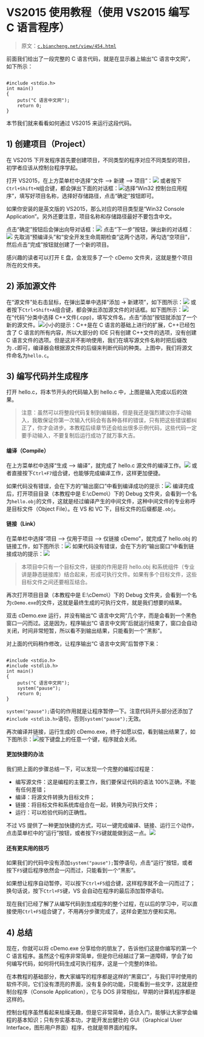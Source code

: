 # VS2015 使用教程（使用 VS2015 编写 C 语言程序）

> 原文：[`c.biancheng.net/view/454.html`](http://c.biancheng.net/view/454.html)

前面我们给出了一段完整的 C 语言代码，就是在显示器上输出“C 语言中文网”，如下所示：

```

#include <stdio.h>
int main()
{
    puts("C 语言中文网");
    return 0;
}
```

本节我们就来看看如何通过 VS2015 来运行这段代码。

## 1) 创建项目（Project）

在 VS2015 下开发程序首先要创建项目，不同类型的程序对应不同类型的项目，初学者应该从控制台程序学起。

打开 VS2015，在上方菜单栏中选择“文件 --> 新建 --> 项目”：![](img/8d7a9174d67b1599e59200860b15170e.png)
或者按下`Ctrl+Shift+N`组合键，都会弹出下面的对话框：![](img/c6fb13589a450d02da3d5f4794015ff3.png)选择“Win32 控制台应用程序”，填写好项目名称，选择好存储路径，点击“确定”按钮即可。

如果你安装的是英文版的 VS2015，那么对应的项目类型是“Win32 Console Application”。另外还要注意，项目名称和存储路径最好不要包含中文。

点击“确定”按钮后会弹出向导对话框：![](img/e8cacb106e81d7092030261417ce86d7.png)
点击“下一步”按钮，弹出新的对话框：![](img/a156a179fdbfe2923eefcd6d6390c290.png)
先取消“预编译头”和“安全开发生命周期检查”这两个选项，再勾选“空项目”，然后点击“完成”按钮就创建了一个新的项目。

感兴趣的读者可以打开 E 盘，会发现多了一个 cDemo 文件夹，这就是整个项目所在的文件夹。

## 2) 添加源文件

在“源文件”处右击鼠标，在弹出菜单中选择“添加 -> 新建项”，如下图所示：![](img/f1b70ea5366ec1d7ef5d109672d089c2.png)
或者按下`Ctrl+Shift+A`组合键，都会弹出添加源文件的对话框。如下图所示：![](img/555d27a51031afca3d71729959c9a486.png)
在“代码”分类中选择 C++文件(.cpp)，填写文件名，点击“添加”按钮就添加了一个新的源文件。![](img/d2aebc21de6c84c2d9ef02a66965be41.png)小小的提示：C++是在 C 语言的基础上进行的扩展，C++已经包含了 C 语言的所有内容，所以大部分的 IDE 只有创建 C++文件的选项，没有创建 C 语言文件的选项。但是这并不影响使用，我们在填写源文件名称时把后缀改为`.c`即可，编译器会根据源文件的后缀来判断代码的种类。上图中，我们将源文件命名为`hello.c`。

## 3) 编写代码并生成程序

打开 hello.c，将本节开头的代码输入到 hello.c 中，上图是输入完成以后的效果。

> 注意：虽然可以将整段代码复制到编辑器，但是我还是强烈建议你手动输入，我敢保证你第一次输入代码会有各种各样的错误，只有把这些错误都纠正了，你才会进步。本教程后续章节还会给出很多示例代码，这些代码一定要手动输入，不要复制后运行成功了就万事大吉。

#### 编译（Compile）

在上方菜单栏中选择“生成 --> 编译”，就完成了 hello.c 源文件的编译工作。![](img/9856d8a8c5e36b0f9d7c9a08bf40631e.png)
或者直接按下`Ctrl+F7`组合键，也能够完成编译工作，这样更加便捷。

如果代码没有错误，会在下方的“输出窗口”中看到编译成功的提示：![](img/a5a434dfea6c76ccaf85d6417c51f79b.png)
编译完成后，打开项目目录（本教程中是 E:\cDemo\）下的 Debug 文件夹，会看到一个名为`hello.obj`的文件，这就是经过编译产生的中间文件，这种中间文件的专业称呼是目标文件（Object File）。在 VS 和 VC 下，目标文件的后缀都是`.obj`。

#### 链接（Link）

在菜单栏中选择“项目 --> 仅用于项目 --> 仅链接 cDemo”，就完成了 hello.obj 的链接工作，如下图所示：![](img/e07c69b6f75941e4a8822d18dd586deb.png)
如果代码没有错误，会在下方的“输出窗口”中看到链接成功的提示：![](img/7dcaf9b4aa6dcd9a5d765433f97d254c.png)

> 本项目中只有一个目标文件，链接的作用是将 hello.obj 和系统组件（专业讲是静态链接库）结合起来，形成可执行文件。如果有多个目标文件，这些目标文件之间还要相互结合。

再次打开项目目录（本教程中是 E:\cDemo\）下的 Debug 文件夹，会看到一个名为`cDemo.exe`的文件，这就是最终生成的可执行文件，就是我们想要的结果。

双击 cDemo.exe 运行，并没有输出“C 语言中文网”几个字，而是会看到一个黑色窗口一闪而过。这是因为，程序输出“C 语言中文网”后就运行结束了，窗口会自动关闭，时间非常短暂，所以看不到输出结果，只能看到一个“黑影”。

对上面的代码稍作修改，让程序输出“C 语言中文网”后暂停下来：

```

#include <stdio.h>
#include <stdlib.h>
int main()
{
    puts("C 语言中文网");
    system("pause");
    return 0;
}
```

`system("pause");`语句的作用就是让程序暂停一下。注意代码开头部分还添加了`#include <stdlib.h>`语句，否则`system("pause");`无效。

再次编译并链接，运行生成的 cDemo.exe，终于如愿以偿，看到输出结果了，如下图所示：![](img/27818e70d7a1bf09dc78e5bf2311f8bb.png)按下键盘上的任意一个键，程序就会关闭。

#### 更加快捷的办法

我们把上面的步骤总结一下，可以发现一个完整的编程过程是：

*   编写源文件：这是编程的主要工作，我们要保证代码的语法 100%正确，不能有任何差错；
*   编译：将源文件转换为目标文件；
*   链接：将目标文件和系统库组合在一起，转换为可执行文件；
*   运行：可以检验代码的正确性。

不过 VS 提供了一种更加快捷的方式，可以一键完成编译、链接、运行三个动作，点击菜单栏中的“运行”按钮，或者按下`F5`键就能做到这一点。![](img/2801795ddb85c96160eef9d37246f46b.png)

#### 还有更实用的技巧

如果我们的代码中没有添加`system("pause");`暂停语句，点击“运行”按钮，或者按下`F5`键后程序依然会一闪而过，只能看到一个“黑影”。

如果想让程序自动暂停，可以按下`Ctrl+F5`组合键，这样程序就不会一闪而过了；换句话说，按下`Ctrl+F5`键，VS 会自动在程序的最后添加暂停语句。

现在我们已经了解了从编写代码到生成程序的整个过程，在以后的学习中，可以直接使用`Ctrl+F5`组合键了，不用再分步骤完成了，这样会更加方便和实用。

## 4) 总结

现在，你就可以将 cDemo.exe 分享给你的朋友了，告诉他们这是你编写的第一个 C 语言程序。虽然这个程序非常简单，但是你已经越过了第一道障碍，学会了如何编写代码，如何将代码生成可执行程序，这是一个完整的体验。

在本教程的基础部分，教大家编写的程序都是这样的“黑窗口”，与我们平时使用的软件不同，它们没有漂亮的界面，没有复杂的功能，只能看到一些文字，这就是控制台程序（Console Application），它与 DOS 非常相似，早期的计算机程序都是这样的。

控制台程序虽然看起来枯燥无趣，但是它非常简单，适合入门，能够让大家学会编程的基本知识；只有夯实基本功，才能开发出健壮的 GUI（Graphical User Interface，图形用户界面）程序，也就是带界面的程序。